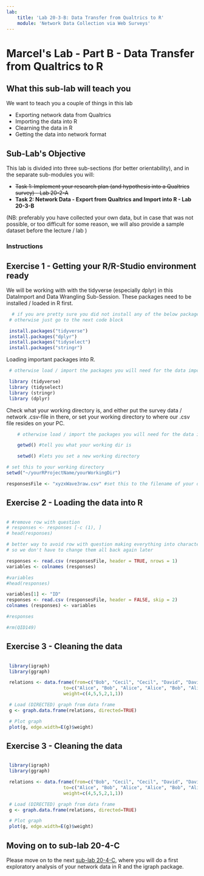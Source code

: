 ```yaml
---
lab:
    title: 'Lab 20-3-B: Data Transfer from Qualtrics to R'
    module: 'Network Data Collection via Web Surveys'
---
```


# Marcel's Lab - Part B - Data Transfer from Qualtrics to R

## What this sub-lab will teach you

We want to teach you a couple of things in this lab

- Exporting network data from Qualtrics
- Importing the data into R
- Clearning the data in R
- Getting the data into network format

<!-- - Doing exploratory network analysis in R
    - processing and exploring the data in a network-specific R-package such as **igraph** -->
    
    
## Sub-Lab's Objective

This lab is divided into three sub-sections (for better orientability), and in the separate sub-modules you will:

+ ~~Task 1: Implement your research plan (and hypothesis into a Qualtrics survey) - Lab 20-2-A~~
+ **Task 2: Network Data - Export from Qualtrics and Import into R - Lab 20-3-B**

(NB: preferably you have collected your own data, but in case that was not possible, or too difficult for some reason, we will also provide a sample dataset before the lecture / lab )

<!-- 
![image](../media/lab02a.png)
 -->




### Instructions

## Exercise 1 - Getting your R/R-Studio environment ready

We will be working with with the tidyverse (especially dplyr) in this DataImport and Data Wrangling Sub-Session. These packages need to be installed / loaded in R first.

   ```r 
     # if you are pretty sure you did not install any of the below packages to your R / RStudio environment before, then please run the install-commands
    # otherwise just go to the next code block

    install.packages("tidyverse")
    install.packages("dplyr")
    install.packages("tidyselect")
    install.packages("stringr")  
 
   ```
Loading important packages into R.
   ```r 
    # otherwise load / import the packages you will need for the data import and cleaning / wrangling in this session

    library (tidyverse)
    library (tidyselect)
    library (stringr)
    library (dplyr)
 
   ```

Check what your working directory is, and either put the survey data / network .csv-file in there, or set your working directory to where our .csv file resides on your PC.

```r 
    # otherwise load / import the packages you will need for the data import and cleaning / wrangling in this session

    getwd() #tell you what your working dir is

    setwd() #lets you set a new working directory
```

```r 
# set this to your working directory
setwd("~/yourRProjectName/yourWorkingDir")

responsesFile <- "xyzxWave3raw.csv" #set this to the filename of your downloaded Qualtrics .csv file 

```


## Exercise 2 - Loading the data into R


```r

# #remove row with question
# responses <- responses [-c (1), ] 
# head(responses)

# better way to avoid row with question making everything into character variables
# so we don't have to change them all back again later

responses <- read.csv (responsesFile, header = TRUE, nrows = 1)
variables <- colnames (responses)

#variables
#head(responses)

variables[1] <- "ID"
responses <- read.csv (responsesFile, header = FALSE, skip = 2)
colnames (responses) <- variables

#responses

#rm(QID149)
```

 ## Exercise 3 - Cleaning the data
   ```r
   
    library(igraph)
    library(ggraph)

    relations <- data.frame(from=c("Bob", "Cecil", "Cecil", "David", "David", "Esmeralda"),
                        to=c("Alice", "Bob", "Alice", "Alice", "Bob", "Alice"),
                        weight=c(4,5,5,2,1,1))

    # Load (DIRECTED) graph from data frame 
    g <- graph.data.frame(relations, directed=TRUE)

    # Plot graph
    plot(g, edge.width=E(g)$weight)
   ```


## Exercise 3 - Cleaning the data
   ```r
   
    library(igraph)
    library(ggraph)

    relations <- data.frame(from=c("Bob", "Cecil", "Cecil", "David", "David", "Esmeralda"),
                        to=c("Alice", "Bob", "Alice", "Alice", "Bob", "Alice"),
                        weight=c(4,5,5,2,1,1))

    # Load (DIRECTED) graph from data frame 
    g <- graph.data.frame(relations, directed=TRUE)

    # Plot graph
    plot(g, edge.width=E(g)$weight)
   ```


## Moving on to sub-lab 20-4-C

Please move on to the next [sub-lab 20-4-C](LAB_20-4-C-ExploratoryAnalysisInR.md), where you will do a first exploratory analysis of your network data in R and the igraph package.
